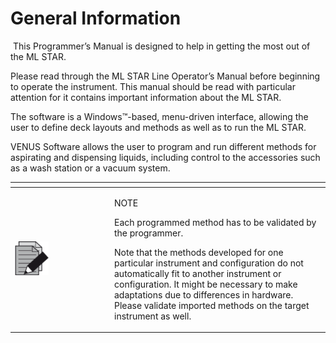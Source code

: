# General Information

<img src="../../.gitbook/assets/image (140).png" alt="">
This Programmer’s Manual is designed to help in getting the most out of the ML STAR.

Please read through the ML STAR  Line  Operator’s  Manual before beginning to operate the instrument. This manual should be read with particular attention for it contains important information about the ML STAR.

The software is a Windows™-based, menu-driven interface, allowing the user to define deck layouts and methods as well as to run the ML STAR.

VENUS Software allows the user to program and run different methods for aspirating and dispensing liquids, including control to the accessories such as a wash station or a vacuum system.

<table data-header-hidden><thead><tr><th width="145"></th><th></th></tr></thead><tbody><tr><td><img src=".gitbook/assets/image (1).png" alt="" data-size="original"></td><td><p>NOTE</p><p>Each programmed method has to be validated by the programmer.</p><p>Note that the methods developed for one particular instrument and configuration do not automatically fit to another instrument or configuration. It might be necessary to make adaptations due to differences in hardware. Please validate imported methods on the target instrument as well.</p></td></tr></tbody></table>
